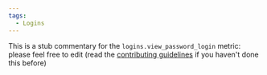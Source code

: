 ```yaml
---
tags:
  - Logins
---
```


This is a stub commentary for the `logins.view_password_login` metric: please feel free to edit (read the
[contributing guidelines](https://github.com/mozilla/glean-annotations/blob/main/CONTRIBUTING.md)
if you haven't done this before)
